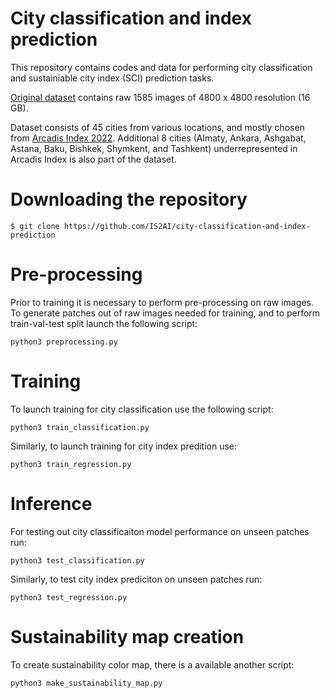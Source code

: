 # City classification and index prediction

This repository contains codes and data for performing city classification and sustainiable city index (SCI) prediction tasks.

[Original dataset](https://drive.google.com/drive/folders/1HEPV9hhT_X9OWVvjEFNQRQLxbo5A_R9C?usp=sharing) contains raw 1585 images of 4800 x 4800 resolution (16 GB). 

Dataset consists of 45 cities from various locations, and mostly chosen from [Arcadis Index 2022](https://www.arcadis.com/en/knowledge-hub/perspectives/global/sustainable-cities-index). Additional 8 cities (Almaty, Ankara, Ashgabat, Astana, Baku, Bishkek, Shymkent, and Tashkent) underrepresented in Arcadis Index is also part of the dataset.

# Downloading the repository

```
$ git clone https://github.com/IS2AI/city-classification-and-index-prediction
```

# Pre-processing 

Prior to training it is necessary to perform pre-processing on raw images. To generate patches out of raw images needed for training, and to perform train-val-test split launch the following script:

```
python3 preprocessing.py
```

# Training

To launch training for city classification use the following script:
```
python3 train_classification.py
```

Similarly, to launch training for city index predition use:
```
python3 train_regression.py
```

# Inference

For testing out city classificaiton model performance on unseen patches run:
```
python3 test_classification.py
```

Similarly, to test city index prediciton on unseen patches run:
```
python3 test_regression.py
```

# Sustainability map creation

To create sustainability color map, there is a available another script:

```
python3 make_sustainability_map.py
```

